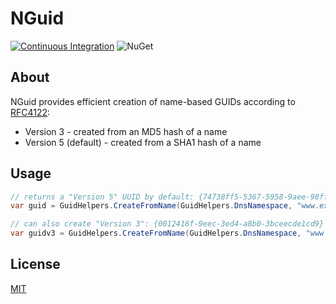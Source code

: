 # NGuid

[![Continuous Integration](https://github.com/bgrainger/NGuid/actions/workflows/ci.yaml/badge.svg)](https://github.com/bgrainger/NGuid/actions/workflows/ci.yaml)
![NuGet](https://img.shields.io/nuget/v/NGuid)

## About

NGuid provides efficient creation of name-based GUIDs according to [RFC4122](https://datatracker.ietf.org/doc/html/rfc4122):

* Version 3 - created from an MD5 hash of a name
* Version 5 (default) - created from a SHA1 hash of a name

## Usage

```csharp
// returns a "Version 5" UUID by default: {74738ff5-5367-5958-9aee-98fffdcd1876}
var guid = GuidHelpers.CreateFromName(GuidHelpers.DnsNamespace, "www.example.org"u8);

// can also create "Version 3": {0012416f-9eec-3ed4-a8b0-3bceecde1cd9}
var guidv3 = GuidHelpers.CreateFromName(GuidHelpers.DnsNamespace, "www.example.org"u8, version: 3);
```

## License

[MIT](https://github.com/bgrainger/NGuid/blob/master/LICENSE)
